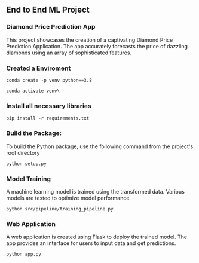 ## End to End ML Project

### Diamond Price Prediction App

This project showcases the creation of a captivating Diamond Price Prediction Application. The app accurately forecasts the price of dazzling diamonds using an array of sophisticated features.

### Created a Enviroment
```
conda create -p venv python==3.8

conda activate venv\
```
### Install all necessary libraries
```
pip install -r requirements.txt
```
### Build the Package:
To build the Python package, use the following command from the project's root directory
```
python setup.py
```
### Model Training
A machine learning model is trained using the transformed data. Various models are tested to optimize model performance.
```
python src/pipeline/training_pipeline.py
```
### Web Application
A web application is created using Flask to deploy the trained model. The app provides an interface for users to input data and get predictions.
```
python app.py
```
